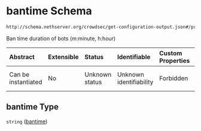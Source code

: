 # bantime Schema

```txt
http://schema.nethserver.org/crowdsec/get-configuration-output.json#/properties/bantime
```

Ban time duration of bots (m:minute, h:hour)

| Abstract            | Extensible | Status         | Identifiable            | Custom Properties | Additional Properties | Access Restrictions | Defined In                                                                                       |
| :------------------ | :--------- | :------------- | :---------------------- | :---------------- | :-------------------- | :------------------ | :----------------------------------------------------------------------------------------------- |
| Can be instantiated | No         | Unknown status | Unknown identifiability | Forbidden         | Allowed               | none                | [get-configuration-output.json\*](crowdsec/get-configuration-output.json "open original schema") |

## bantime Type

`string` ([bantime](get-configuration-output-properties-bantime.md))
